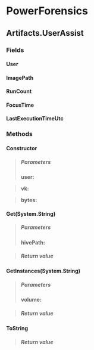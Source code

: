 ﻿# PowerForensics


## Artifacts.UserAssist

### Fields

#### User

#### ImagePath

#### RunCount

#### FocusTime

#### LastExecutionTimeUtc

### Methods


#### Constructor

> ##### Parameters
> **user:** 

> **vk:** 

> **bytes:** 


#### Get(System.String)

> ##### Parameters
> **hivePath:** 

> ##### Return value
> 

#### GetInstances(System.String)

> ##### Parameters
> **volume:** 

> ##### Return value
> 

#### ToString

> ##### Return value
> 